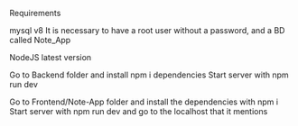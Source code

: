 Requirements

mysql v8
It is necessary to have a root user without a password, and a BD called Note_App

NodeJS latest version

Go to Backend folder and install npm i dependencies
Start server with npm run dev

Go to Frontend/Note-App folder and install the dependencies with npm i
Start server with npm run dev and go to the localhost that it mentions